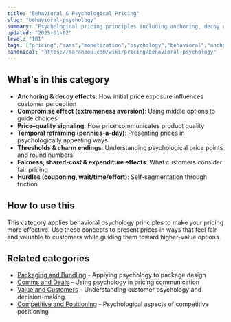 ```yaml
---
title: "Behavioral & Psychological Pricing"
slug: "behavioral-psychology"
summary: "Psychological pricing principles including anchoring, decoy effects, fairness perceptions, and behavioral economics to optimize customer decisions."
updated: "2025-01-02"
level: "101"
tags: ["pricing","saas","monetization","psychology","behavioral","anchoring"]
canonical: "https://sarahzou.com/wiki/pricing/behavioral-psychology"
---
```


## What's in this category

- **Anchoring & decoy effects**: How initial price exposure influences customer perception
- **Compromise effect (extremeness aversion)**: Using middle options to guide choices
- **Price–quality signaling**: How price communicates product quality
- **Temporal reframing (pennies-a-day)**: Presenting prices in psychologically appealing ways
- **Thresholds & charm endings**: Understanding psychological price points and round numbers
- **Fairness, shared-cost & expenditure effects**: What customers consider fair pricing
- **Hurdles (couponing, wait/time/effort)**: Self-segmentation through friction

## How to use this

This category applies behavioral psychology principles to make your pricing more effective. Use these concepts to present prices in ways that feel fair and valuable to customers while guiding them toward higher-value options.

## Related categories

- [Packaging and Bundling](/wiki/pricing/packaging-and-bundling) - Applying psychology to package design
- [Comms and Deals](/wiki/pricing/comms-and-deals) - Using psychology in pricing communication
- [Value and Customers](/wiki/pricing/value-and-customers) - Understanding customer psychology and decision-making
- [Competitive and Positioning](/wiki/pricing/competitive-and-positioning) - Psychological aspects of competitive positioning
